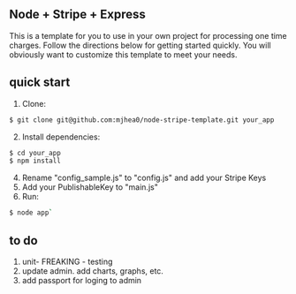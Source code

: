 ## Node + Stripe + Express

This is a template for you to use in your own project for processing one time charges. Follow the directions below for getting started quickly. You will obviously want to customize this template to meet your needs. 

## quick start

1. Clone:
 ```sh
 $ git clone git@github.com:mjhea0/node-stripe-template.git your_app
 ```

2. Install dependencies:

```sh
$ cd your_app
$ npm install
```

4. Rename "config_sample.js" to "config.js" and add your Stripe Keys
5. Add your PublishableKey to "main.js"
6. Run: 

```sh
$ node app`
```

## to do

1. unit- FREAKING - testing
2. update admin. add charts, graphs, etc.
3. add passport for loging to admin
